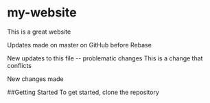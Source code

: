 # my-website

This is a great website

Updates made on master on GitHub before Rebase

New updates to this file -- problematic changes
This is a change that conflicts

New changes made

##Getting Started
To get started, clone the repository

